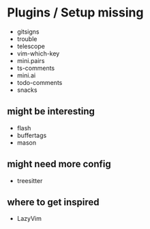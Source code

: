 # Plugins / Setup missing

- gitsigns
- trouble
- telescope
- vim-which-key
- mini.pairs
- ts-comments
- mini.ai
- todo-comments
- snacks

## might be interesting

- flash
- buffertags
- mason

## might need more config

- treesitter

## where to get inspired

- LazyVim
